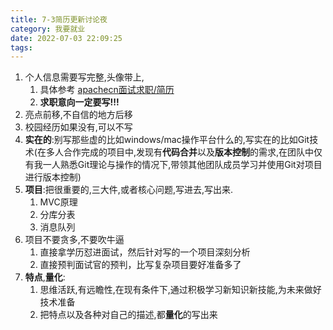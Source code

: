 ```yaml
---
title: 7-3简历更新讨论夜
category: 我要就业
date: 2022-07-03 22:09:25
tags:
---
```


1. 个人信息需要写完整,头像带上,
   1. 具体参考 [apachecn面试求职/简历](https://interview.apachecn.org/#/docs/%E9%9D%A2%E8%AF%95%E6%B1%82%E8%81%8C/%E7%AE%80%E5%8E%86)
   2. **求职意向一定要写!!!**
2. 亮点前移,不自信的地方后移
3. 校园经历如果没有,可以不写
4. **实在的**:别写那些虚的比如windows/mac操作平台什么的,写实在的比如Git技术(在多人合作完成的项目中,发现有**代码合并**以及**版本控制**的需求,在团队中仅有我一人熟悉Git理论与操作的情况下,带领其他团队成员学习并使用Git对项目进行版本控制)
5. **项目**:把很重要的,三大件,或者核心问题,写进去,写出来.
   1. MVC原理
   2. 分库分表
   3. 消息队列
6. 项目不要贪多,不要吹牛逼
   1. 直接拿学历怼进面试，然后针对写的一个项目深刻分析
   2. 直接预判面试官的预判，比写复杂项目要好准备多了
7. **特点**,**量化**:
   1. 思维活跃,有远瞻性,在现有条件下,通过积极学习新知识新技能,为未来做好技术准备
   2. 把特点以及各种对自己的描述,都**量化**的写出来